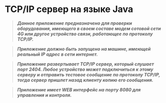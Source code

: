 # TCP/IP сервер на языке Java

> ***Данное приложение предназначено для проверки оборудования, имеющего в
своем составе модем сотовой сети 4G или другое устройство связи,
работающее по протоколу TCP/IP.***

> ***Приложение должно быть запущено на машине,
имеющей реальный IP адрес в сети интернет.***

> ***Приложение развертывает TCP/IP
сервер, который слушает порт 2404. Любое устройство может подключиться 
к этому серверу и отправить тестовое сообщение по протоколу TCP/IP,
тогда сервер пришлет назад клиенту копию его сообщения.***

> ***Приложение имеет WEB интерфейс на порту 8080 для управления
и контроля.***



 